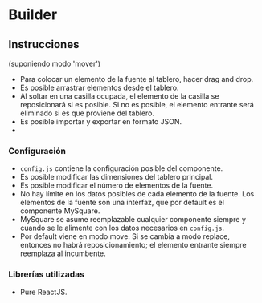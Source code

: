 # Builder

## Instrucciones
(suponiendo modo 'mover')
* Para colocar un elemento de la fuente al tablero, hacer drag and drop.
* Es posible arrastrar elementos desde el tablero.
* Al soltar en una casilla ocupada, el elemento de la casilla se reposicionará si es posible. Si no es posible, el elemento entrante será eliminado si es que proviene del tablero.
* Es posible importar y exportar en formato JSON.
* 
### Configuración
* ```config.js``` contiene la configuración posible del componente.
* Es posible modificar las dimensiones del tablero principal.
* Es posible modificar el número de elementos de la fuente. 
* No hay límite en los datos posibles de cada elemento de la fuente. Los elementos de la fuente son una interfaz, que por default es el componente MySquare.
* MySquare se asume reemplazable cualquier componente siempre y cuando se le alimente con los datos necesarios en ```config.js```.
* Por default viene en modo move. Si se cambia a modo replace, entonces no habrá reposicionamiento; el elemento entrante siempre reemplaza al incumbente.

### Librerías utilizadas
* Pure ReactJS.